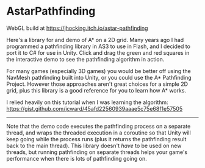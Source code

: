 # AstarPathfinding
WebGL build at https://jhocking.itch.io/astar-pathfinding

Here's a library for and demo of A* on a 2D grid. Many years ago I had programmed a pathfinding library in AS3 to use in Flash, and I decided to port it to C# for use in Unity. Click and drag the green and red squares in the interactive demo to see the pathfinding algorithm in action.

For many games (especially 3D games) you would be better off using the NavMesh pathfinding built into Unity, or you could use the A* Pathfinding Project. However those approaches aren't great choices for a simple 2D grid, plus this library is a good reference for you to learn how A* works.

I relied heavily on this tutorial when I was learning the algorithm:<br>
https://gist.github.com/jcward/45afd22560939aaae5c75e68f1e57505

---

Note that the demo code executes the pathfinding process on a separate thread, and wraps the threaded execution in a coroutine so that Unity will keep going while the process runs (plus it returns the pathfinding result back to the main thread). This library doesn't *have* to be used on new threads, but running pathfinding on separate threads helps your game's performance when there is lots of pathfinding going on.
